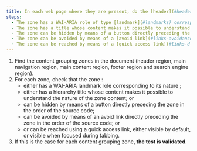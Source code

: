 ```yaml
---
title: In each web page where they are present, do the [header](#header-area), [main navigation](#menu-and-navigation-bar), [main content](#main-content-area), [footer](#footer-area) and [search engine](#search-engine-internal-to-a-website) regions comply with at least one of these conditions?
steps:
  - The zone has a WAI-ARIA role of type [landmark](#landmarks) corresponding to its nature.
  - The zone has a title whose content makes it possible to understand the nature of the zone's content.
  - The zone can be hidden by means of a button directly preceding the zone in the order of the source code.
  - The zone can be avoided by means of a [avoid link](#links-avoidance-or-fast-access) directly preceding the zone in the order of the source code.
  - The zone can be reached by means of a [quick access link](#links-d-evitement-ou-d-acces-rapide) visible or, failing that, visible when focused.
---
```


1. Find the content grouping zones in the document (header region, main navigation region, main content region, footer region and search engine region).
2. For each zone, check that the zone :
   - either has a WAI-ARIA landmark role corresponding to its nature ;
   - either has a hierarchy title whose content makes it possible to understand the nature of the zone content; or
   - can be hidden by means of a button directly preceding the zone in the order of the source code;
   - can be avoided by means of an avoid link directly preceding the zone in the order of the source code; or
   - or can be reached using a quick access link, either visible by default, or visible when focused during tabbing.
3. If this is the case for each content grouping zone, **the test is validated**.
